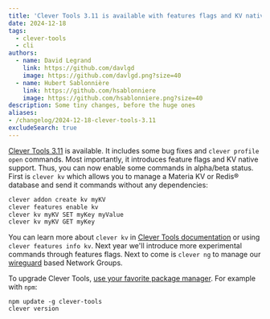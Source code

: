 ```yaml
---
title: 'Clever Tools 3.11 is available with features flags and KV native support'
date: 2024-12-18
tags:
  - clever-tools
  - cli
authors:
  - name: David Legrand
    link: https://github.com/davlgd
    image: https://github.com/davlgd.png?size=40
  - name: Hubert Sablonnière
    link: https://github.com/hsablonniere
    image: https://github.com/hsablonniere.png?size=40
description: Some tiny changes, before the huge ones
aliases:
- /changelog/2024-12-18-clever-tools-3.11
excludeSearch: true
---
```


[Clever Tools 3.11](https://github.com/CleverCloud/clever-tools/releases/tag/3.11.0) is available. It includes some bug fixes and `clever profile open` commands. Most importantly, it introduces feature flags and KV native support. Thus, you can now enable some commands in alpha/beta status. First is `clever kv` which allows you to manage a Materia KV or Redis® database and send it commands without any dependencies:

```bash
clever addon create kv myKV
clever features enable kv
clever kv myKV SET myKey myValue
clever kv myKV GET myKey
```

You can learn more about `clever kv` in [Clever Tools documentation](https://github.com/CleverCloud/clever-tools/blob/master/docs/kv.md) or using `clever features info kv`. Next year we'll introduce more experimental commands through features flags. Next to come is `clever ng` to manage our [wireguard](https://www.wireguard.com/) based Network Groups.

To upgrade Clever Tools, [use your favorite package manager](https://github.com/CleverCloud/clever-tools/blob/master/docs/setup-systems.md#how-to-install-clever-tools). For example with `npm`:

```
npm update -g clever-tools
clever version
```
